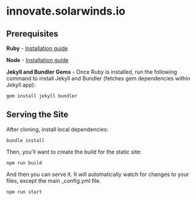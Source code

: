 # innovate.solarwinds.io

## Prerequisites
**Ruby** - [Installation guide](https://www.ruby-lang.org/en/documentation/installation/)

**Node** - [Installation guide](https://nodejs.org/en/download/)

**Jekyll and Bundler Gems** - Once Ruby is installed, run the following command to install Jekyll and Bundler (fetches gem dependencies within Jekyll app):

```
gem install jekyll bundler
```

## Serving the Site
After cloning, install local dependencies:

```
bundle install
```

Then, you'll want to create the build for the static site:

```
npm run build
```

And then you can serve it. It will automatically watch for changes to your files, except the main _config.yml file.

```
npm run start
```